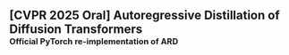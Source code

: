 ## [CVPR 2025 Oral] Autoregressive Distillation of Diffusion Transformers <br><sub><sub>Official PyTorch re-implementation of ARD </sub></sub>
